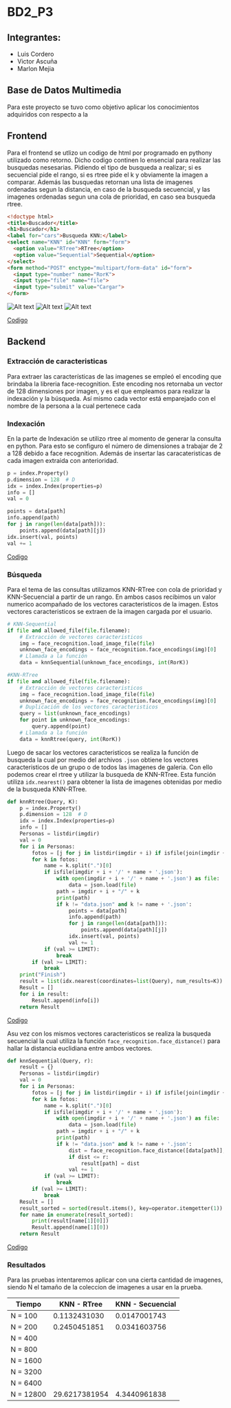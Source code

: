 # BD2_P3

## Integrantes:
- Luis Cordero
- Victor Ascuña
- Marlon Mejia

## Base de Datos Multimedia

Para este proyecto se tuvo como objetivo aplicar los conocimientos adquiridos con respecto a la

## Frontend
Para el frontend se utlizo un codigo de html por programado en pythony utilizado como retorno. Dicho codigo continen lo ensencial para realizar las busquedas nesesarias. Pidiendo el tipo de busqueda a realizar; si es secuencial pide el rango, si es rtree pide el k y obviamente la imagen a comparar.
Además las busquedas retornan una lista de imagenes ordenadas segun la distancia, en caso de la busqueda secuencial, y las imagenes ordenadas segun una cola de prioridad, en caso sea busqueda rtree.

```html
<!doctype html>
<title>Buscador</title>
<h1>Buscador</h1>
<label for="cars">Busqueda KNN:</label>
<select name="KNN" id="KNN" form="form">
  <option value="RTree">RTree</option>
  <option value="Sequential">Sequential</option>
</select>
<form method="POST" enctype="multipart/form-data" id="form">
  <input type="number" name="RorK">
  <input type="file" name="file">
  <input type="submit" value="Cargar">
</form>
```

![Alt text](/../main/README_IMGS/img.png?raw=true "Optional Title")
![Alt text](/../main/README_IMGS/img_1.png?raw=true "Optional Title")
![Alt text](/../main/README_IMGS/img_2.png?raw=true "Optional Title")

[Codigo](https://github.com/marlonmejia/BD2_P3/blob/main/server.py)
## Backend

### Extracción de caracteristicas
Para extraer las características de las imagenes se empleó el encoding que brindaba la libreria face-recognition. Este encoding nos retornaba un vector de 128 dimensiones por imagen, y es el que empleamos para realizar la indexación y la búsqueda. Así mismo cada vector está emparejado con el nombre de la persona a la cual pertenece cada 

### Indexación
En la parte de Indexación se utilizo rtree al momento de generar la consulta en python. Para esto se configuro el número de dimensiones a trabajar de 2 a 128 debido a face recognition. Además de insertar las caracateristicas de cada imagen extraida con anterioridad. 

```python
p = index.Property()
p.dimension = 128  # D
idx = index.Index(properties=p)
info = []
val = 0
```
```python
points = data[path]
info.append(path)
for j in range(len(data[path])):
    points.append(data[path][j])
idx.insert(val, points)
val += 1
```

[Codigo](https://github.com/marlonmejia/BD2_P3/blob/main/Backend/QueryKNN_RTree.py)

### Búsqueda
Para el tema de las consultas utilizamos KNN-RTree con cola de prioridad y KNN-Secuencial a partir de un rango. En ambos casos recibimos un valor numerico acompañado de los vectores caracteristicos de la imagen. Estos vectores caracteristicos se extraen de la imagen cargada por el usuario.

```python
# KNN-Sequential
if file and allowed_file(file.filename):
    # Extracción de vectores caracteristicos
    img = face_recognition.load_image_file(file)
    unknown_face_encodings = face_recognition.face_encodings(img)[0]
    # Llamada a la función
    data = knnSequential(unknown_face_encodings, int(RorK))
```


```python
#KNN-RTree
if file and allowed_file(file.filename):
    # Extracción de vectores caracteristicos
    img = face_recognition.load_image_file(file)
    unknown_face_encodings = face_recognition.face_encodings(img)[0]
    # Duplicación de los vectores caracteristicos
    query = list(unknown_face_encodings)
    for point in unknown_face_encodings:
        query.append(point)
    # Llamada a la función
    data = knnRtree(query, int(RorK))
```

Luego de sacar los vectores caracteristicos se realiza la función de busqueda la cual por medio del archivos ```.json``` obtiene los vectores caracteristicos de un grupo o de todos las imagenes de galeria. Con ello podemos crear el rtree y utilizar la busqueda de KNN-RTree. Esta función utiliza ```idx.nearest()``` para obtener la lista de imagenes obtenidas por medio de la busqueda KNN-RTree.


```python
def knnRtree(Query, K):
    p = index.Property()
    p.dimension = 128  # D
    idx = index.Index(properties=p)
    info = []
    Personas = listdir(imgdir)
    val = 0
    for i in Personas:
        fotos = [j for j in listdir(imgdir + i) if isfile(join(imgdir + i, j))]
        for k in fotos:
            name = k.split(".")[0]
            if isfile(imgdir + i + '/' + name + '.json'):
                with open(imgdir + i + '/' + name + '.json') as file:
                    data = json.load(file)
                path = imgdir + i + "/" + k
                print(path)
                if k != "data.json" and k != name + '.json':
                    points = data[path]
                    info.append(path)
                    for j in range(len(data[path])):
                        points.append(data[path][j])
                    idx.insert(val, points)
                    val += 1
            if (val >= LIMIT):
                break
        if (val >= LIMIT):
            break
    print("Finish")
    result = list(idx.nearest(coordinates=list(Query), num_results=K))
    Result = []
    for i in result:
        Result.append(info[i])
    return Result
```

[Codigo](https://github.com/marlonmejia/BD2_P3/blob/main/Backend/QueryKNN_RTree.py)

Asu vez con los mismos vectores caracteristicos se realiza la busqueda secuencial la cual utiliza la función ```face_recognition.face_distance()``` para hallar la distancia euclidiana entre ambos vectores.


```python
def knnSequential(Query, r):
    result = {}
    Personas = listdir(imgdir)
    val = 0
    for i in Personas:
        fotos = [j for j in listdir(imgdir + i) if isfile(join(imgdir + i, j))]
        for k in fotos:
            name = k.split(".")[0]
            if isfile(imgdir + i + '/' + name + '.json'):
                with open(imgdir + i + '/' + name + '.json') as file:
                    data = json.load(file)
                path = imgdir + i + "/" + k
                print(path)
                if k != "data.json" and k != name + '.json':
                    dist = face_recognition.face_distance([data[path]], Query)
                    if dist <= r:
                        result[path] = dist
                    val += 1
            if (val >= LIMIT):
                break
        if (val >= LIMIT):
            break
    Result = []
    result_sorted = sorted(result.items(), key=operator.itemgetter(1))
    for name in enumerate(result_sorted):
        print(result[name[1][0]])
        Result.append(name[1][0])
    return Result
```

[Codigo](https://github.com/marlonmejia/BD2_P3/blob/main/Backend/QueryKNN_Sequential.py)

### Resultados
Para las pruebas intentaremos aplicar con una cierta cantidad de imagenes, siendo N el tamaño de la coleccion de imagenes a usar en la prueba.

| Tiempo  | KNN - RTree  | KNN - Secuencial  |
|---|---|---|
| N = 100  | 0.1132431030  | 0.0147001743  |
| N = 200  | 0.2450451851  | 0.0341603756  |
| N = 400  |   |   |
| N = 800  |   |   |
| N = 1600  |   |   |
| N = 3200  |   |   |
| N = 6400  |   |   |
| N = 12800  | 29.6217381954  | 4.3440961838  |
